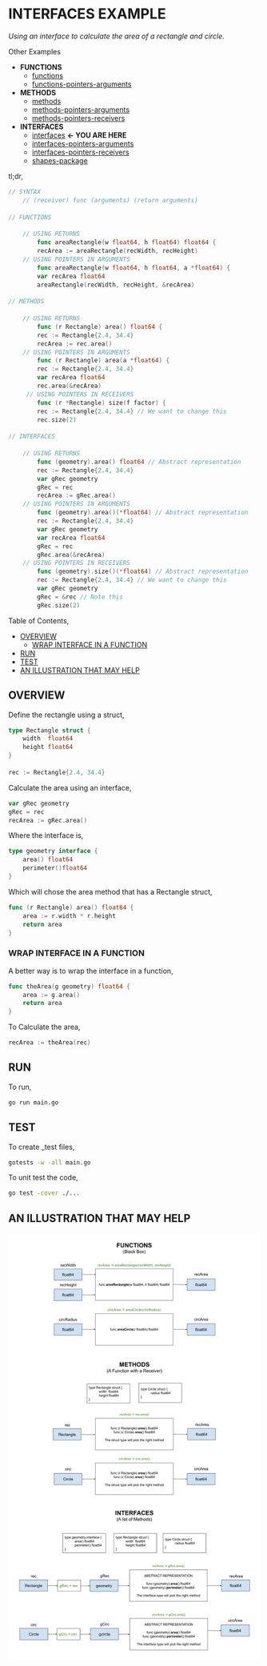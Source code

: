 # INTERFACES EXAMPLE

_Using an interface to calculate the area of a rectangle and circle._

Other Examples

* **FUNCTIONS**
  * [functions](https://github.com/JeffDeCola/my-go-examples/tree/master/functions-methods-interfaces/functions/functions)
  * [functions-pointers-arguments](https://github.com/JeffDeCola/my-go-examples/tree/master/functions-methods-interfaces/functions/functions-pointers-arguments)
* **METHODS**
  * [methods](https://github.com/JeffDeCola/my-go-examples/tree/master/functions-methods-interfaces/methods/methods)
  * [methods-pointers-arguments](https://github.com/JeffDeCola/my-go-examples/tree/master/functions-methods-interfaces/methods/methods-pointers-arguments)
  * [methods-pointers-receivers](https://github.com/JeffDeCola/my-go-examples/tree/master/functions-methods-interfaces/methods/methods-pointers-receivers)
* **INTERFACES**
  * [interfaces](https://github.com/JeffDeCola/my-go-examples/tree/master/functions-methods-interfaces/interfaces/interfaces)
    **<- YOU ARE HERE**
  * [interfaces-pointers-arguments](https://github.com/JeffDeCola/my-go-examples/tree/master/functions-methods-interfaces/interfaces/interfaces-pointers-arguments)
  * [interfaces-pointers-receivers](https://github.com/JeffDeCola/my-go-examples/tree/master/functions-methods-interfaces/interfaces/interfaces-pointers-receivers)
  * [shapes-package](https://github.com/JeffDeCola/my-go-examples/tree/master/functions-methods-interfaces/interfaces/shapes-package)
  
tl;dr,

```go
// SYNTAX
    // (receiver) func (arguments) (return arguments)

// FUNCTIONS

    // USING RETURNS
        func areaRectangle(w float64, h float64) float64 {
        recArea := areaRectangle(recWidth, recHeight)
    // USING POINTERS IN ARGUMENTS
        func areaRectangle(w float64, h float64, a *float64) {
        var recArea float64
        areaRectangle(recWidth, recHeight, &recArea)

// METHODS

    // USING RETURNS
        func (r Rectangle) area() float64 {
        rec := Rectangle{2.4, 34.4}
        recArea := rec.area()
    // USING POINTERS IN ARGUMENTS
        func (r Rectangle) area(a *float64) {
        rec := Rectangle{2.4, 34.4}
        var recArea float64
        rec.area(&recArea)
     // USING POINTERS IN RECEIVERS
        func (r *Rectangle) size(f factor) {
        rec := Rectangle{2.4, 34.4} // We want to change this
        rec.size(2)

// INTERFACES

    // USING RETURNS
        func (geometry).area() float64 // Abstract representation
        rec := Rectangle{2.4, 34.4}
        var gRec geometry
        gRec = rec
        recArea := gRec.area()
    // USING POINTERS IN ARGUMENTS
        func (geometry).area()(*float64) // Abstract representation
        rec := Rectangle{2.4, 34.4}
        var gRec geometry
        var recArea float64
        gRec = rec
        gRec.area(&recArea)
    // USING POINTERS IN RECEIVERS
        func (geometry).size()(*float64) // Abstract representation
        rec := Rectangle{2.4, 34.4} // We want to change this
        var gRec geometry
        gRec = &rec // Note this
        gRec.size(2)
```

Table of Contents,

* [OVERVIEW](https://github.com/JeffDeCola/my-go-examples/tree/master/functions-methods-interfaces/interfaces/interfaces#overview)
  * [WRAP INTERFACE IN A FUNCTION](https://github.com/JeffDeCola/my-go-examples/tree/master/functions-methods-interfaces/interfaces/interfaces#wrap-interface-in-a-function)
* [RUN](https://github.com/JeffDeCola/my-go-examples/tree/master/functions-methods-interfaces/interfaces/interfaces#run)
* [TEST](https://github.com/JeffDeCola/my-go-examples/tree/master/functions-methods-interfaces/interfaces/interfaces#test)
* [AN ILLUSTRATION THAT MAY HELP](https://github.com/JeffDeCola/my-go-examples/tree/master/functions-methods-interfaces/interfaces/interfaces#an-illustration-that-may-help)

## OVERVIEW

Define the rectangle using a struct,

```go
type Rectangle struct {
    width  float64
    height float64
}

rec := Rectangle{2.4, 34.4}
```

Calculate the area using an interface,

```go
var gRec geometry
gRec = rec
recArea := gRec.area()
```

Where the interface is,

```go
type geometry interface {
    area() float64
    perimeter()float64
}
```

Which will chose the area method that has a Rectangle struct,

```go
func (r Rectangle) area() float64 {
    area := r.width * r.height
    return area
}
```

### WRAP INTERFACE IN A FUNCTION

A better way is to wrap the interface in a function,

```go
func theArea(g geometry) float64 {
    area := g.area()
    return area
}
```

To Calculate the area,

```go
recArea := theArea(rec)
```

## RUN

To run,

```bash
go run main.go
```

## TEST

To create _test files,

```bash
gotests -w -all main.go
```

To unit test the code,

```bash
go test -cover ./...
```

## AN ILLUSTRATION THAT MAY HELP

![IMAGE - functions-methods-interfaces.jpg - IMAGE](../../../docs/pics/functions-methods-interfaces/functions-methods-interfaces.jpg)
